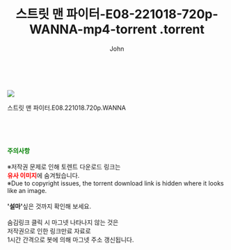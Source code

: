 ﻿---
layout: post
title:  "                   스트릿 맨 파이터-E08-221018-720p-WANNA-mp4-torrent                .torrent"
author: John
categories: [ TV ]
tags: [  ]
image: https://torrentrj58.com/uploadfile/full/c8efeaf12a587efc3c3f72eda49bd8416717b9dc.jpg 
description: "                   스트릿 맨 파이터-E08-221018-720p-WANNA-mp4-torrent                 torrent 정보 공유"
toc: true
toc_sticky: true
---

<br>
<p><img src="https://torrentrj58.com/uploadfile/full/c8efeaf12a587efc3c3f72eda49bd8416717b9dc.jpg"/></p>
 스트릿 맨 파이터.E08.221018.720p.WANNA  
    
<br><br><br>
<p data-ke-size="size16"><b><span style="color: green;">주의사항</span></b><br /><br />※저작권 문제로 인해 토렌트 다운로드 링크는<br /><b><span style="color: red;">유사 이미지</span></b>에 숨겨뒀습니다.<br />※Due to copyright issues, the torrent download link is hidden where it looks like an image.<br /><br /><b>'설마'</b>싶은 것까지 확인해 보세요.<br /><br />숨김링크 클릭 시 마그넷 나타나지 않는 것은<br />저작권으로 인한 링크만료 자료로<br />1시간 간격으로 봇에 의해 마그넷 주소 갱신됩니다.</p>
